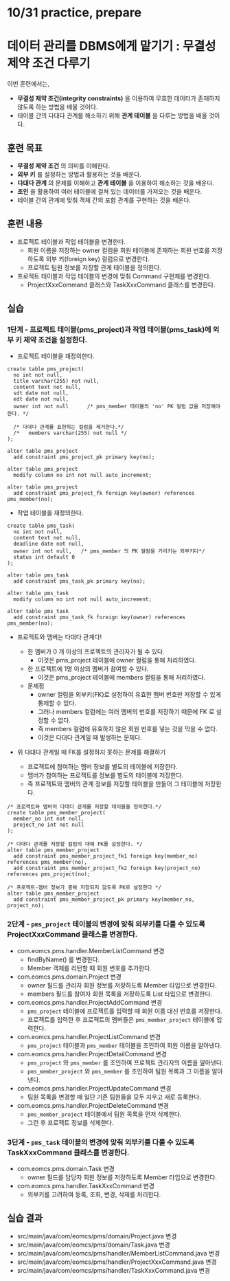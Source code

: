 # 10/31 practice, prepare

# 데이터 관리를 DBMS에게 맡기기 : 무결성 제약 조건 다루기

이번 훈련에서는,
- **무결성 제약 조건(integrity constraints)** 을 이용하여
  무효한 데이터가 존재하지 않도록 하는 방법을 배울 것이다.
- 테이블 간의 다대다 관계를 해소하기 위해 **관계 테이블** 을 다루는 방법을 배울 것이다.


## 훈련 목표
- **무결성 제약 조건** 의 의미를 이해한다.
- **외부 키** 를 설정하는 방법과 활용하는 것을 배운다.
- **다대다 관계** 의 문제를 이해하고 **관계 테이블** 을 이용하여 해소하는 것을 배운다.
- **조인** 을 활용하여 여러 테이블에 걸쳐 있는 데이터를 가져오는 것을 배운다.
- 테이블 간의 관계에 맞춰 객체 간의 포함 관계를 구현하는 것을 배운다.

## 훈련 내용
- 프로젝트 테이블과 작업 테이블을 변경한다.
  - 회원 이름을 저장하는 owner 컬럼을 회원 테이블에 존재하는 회원 번호를 저장하도록 외부 키(foreign key) 컬럼으로 변경한다.
  - 프로젝트 팀원 정보를 저장할 관계 테이블을 정의한다.
- 프로젝트 테이블과 작업 테이블의 변경에 맞춰 Command 구현체를 변경한다.
  - ProjectXxxCommand 클래스와 TaskXxxCommand 클래스를 변경한다.

## 실습

### 1단계 - 프로젝트 테이블(pms_project)과 작업 테이블(pms_task)에 외부 키 제약 조건을 설정한다.

- 프로젝트 테이블을 재정의한다.
```
create table pms_project(
  no int not null,
  title varchar(255) not null,
  content text not null,
  sdt date not null,
  edt date not null,
  owner int not null      /* pms_member 테이블의 'no' PK 컬럼 값을 저장해야 한다. */

  /* 다대다 관계를 표현하는 컬럼을 제거한다.*/
  /*   members varchar(255) not null */
);

alter table pms_project
  add constraint pms_project_pk primary key(no);

alter table pms_project
  modify column no int not null auto_increment;

alter table pms_project
  add constraint pms_project_fk foreign key(owner) references pms_member(no);
```

- 작업 테이블을 재정의한다.
```
create table pms_task(
  no int not null,
  content text not null,
  deadline date not null,
  owner int not null,   /* pms_member 의 PK 컬럼을 가리키는 외부키다*/
  status int default 0
);

alter table pms_task
  add constraint pms_task_pk primary key(no);

alter table pms_task
  modify column no int not null auto_increment;

alter table pms_task
  add constraint pms_task_fk foreign key(owner) references pms_member(no);
```

- 프로젝트와 멤버는 다대다 관계다!
  - 한 멤버가 0 개 이상의 프로젝트의 관리자가 될 수 있다.
    - 이것은 pms_project 테이블에 owner 컬럼을 통해 처리하였다.
  - 한 프로젝트에 1명 이상의 멤버가 참여할 수 있다.
    - 이것은 pms_project 테이블에 members 컬럼을 통해 처리하였다.
  - 문제점
    - owner 컬럼을 외부키(FK)로 설정하여 유효한 멤버 번호만 저장할 수 있게 통제할 수 있다.
    - 그러나 members 컬럼에는 여러 멤버의 번호를 저장하기 때문에 FK 로 설정할 수 없다.
    - 즉 members 컬럼에 유효하지 않은 회원 번호를 넣는 것을 막을 수 없다.
    - 이것은 다대다 관계일 때 발생하는 문제다.

- 위 다대다 관계일 때 FK를 설정하지 못하는 문제를 해결하기
  - 프로젝트에 참여하는 멤버 정보를 별도의 테이블에 저장한다.
  - 멤버가 참여하는 프로젝트를 정보를 별도의 테이블에 저장한다.
  - 즉 프로젝트와 멤버의 관계 정보를 저장할 테이블을 만들어 그 테이블에 저장한다.

```
/* 프로젝트와 멤버의 다대다 관계를 저장할 테이블을 정의한다.*/
create table pms_member_project(
  member_no int not null,
  project_no int not null
);

/* 다대다 관계를 저장할 컬럼의 대해 FK를 설정한다. */
alter table pms_member_project
  add constraint pms_member_project_fk1 foreign key(member_no) references pms_member(no),
  add constraint pms_member_project_fk2 foreign key(project_no) references pms_project(no);

/* 프로젝트-멤버 정보가 중복 저장되지 않도록 PK로 설정한다 */
alter table pms_member_project
  add constraint pms_member_project_pk primary key(member_no, project_no);
```

### 2단계 - `pms_project` 테이블의 변경에 맞춰 외부키를 다룰 수 있도록 ProjectXxxCommand 클래스를 변경한다.

- com.eomcs.pms.handler.MemberListCommand 변경
  - findByName() 를 변경한다.
  - Member 객체를 리턴할 때 회원 번호를 추가한다.
- com.eomcs.pms.domain.Project 변경
  - owner 필드를 관리자 회원 정보를 저장하도록 Member 타입으로 변경한다.
  - members 필드를 참여자 회원 목록을 저장하도록 List<Member> 타입으로 변경한다.
- com.eomcs.pms.handler.ProjectAddCommand 변경
  - `pms_project` 테이블에 프로젝트를 입력할 때 회원 이름 대신 번호를 저장한다.
  - 프로젝트를 입력한 후 프로젝트의 멤버들은 `pms_member_project` 테이블에 입력한다.
- com.eomcs.pms.handler.ProjectListCommand 변경
  - `pms_project` 테이블과 `pms_member` 테이블을 조인하여 회원 이름을 알아낸다.
- com.eomcs.pms.handler.ProjectDetailCommand 변경
  - `pms_project` 와 `pms_member` 를 조인하여 프로젝트 관리자의 이름을 알아낸다.
  - `pms_member_project` 와 `pms_member` 를 조인하여 팀원 목록과 그 이름을 알아낸다.
- com.eomcs.pms.handler.ProjectUpdateCommand 변경
  - 팀원 목록을 변경할 때 일단 기존 팀원들을 모두 지우고 새로 등록한다.
- com.eomcs.pms.handler.ProjectDeleteCommand 변경
  - `pms_member_project` 테이블에서 팀원 목록을 먼저 삭제한다.
  - 그런 후 프로젝트 정보를 삭제한다.

### 3단계 - `pms_task` 테이블의 변경에 맞춰 외부키를 다룰 수 있도록 TaskXxxCommand 클래스를 변경한다.

- com.eomcs.pms.domain.Task 변경
  - owner 필드를 담당자 회원 정보를 저장하도록 Member 타입으로 변경한다.
- com.eomcs.pms.handler.TaskXxxCommand 변경
  - 외부키를 고려하여 등록, 조회, 변경, 삭제를 처리한다.

## 실습 결과
- src/main/java/com/eomcs/pms/domain/Project.java 변경
- src/main/java/com/eomcs/pms/domain/Task.java 변경
- src/main/java/com/eomcs/pms/handler/MemberListCommand.java 변경
- src/main/java/com/eomcs/pms/handler/ProjectXxxCommand.java 변경
- src/main/java/com/eomcs/pms/handler/TaskXxxCommand.java 변경
